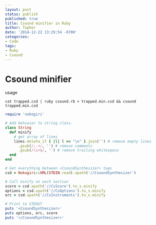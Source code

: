 ```yaml
---
layout: post
status: publish
published: true
title: Csound minifier in Ruby
author: Topher
date: '2014-12-22 13:29:54 -0700'
categories:
- Code
tags:
- Ruby
- Csound
---
```


# Csound minifier

usage 

`cat trapped.csd | ruby csound.rb > trapped.min.csd && csound trapped.min.csd`

```ruby
require 'nokogiri'

# Add behvaior to string class.
class String
  def minify
    # get array of lines
    lines.delete_if { |l| l == "\n" }.join('') # remove empty lines
      .gsub(/;.+/, '') # remove comments
      .gsub(/\s+$/, '') # remove trailing whitespace
  end
end

# Get everything between <CsoundSynthesizer> tags
csd = Nokogiri::XML(STDIN.read).xpath('//CsoundSynthesizer')

# Call minify on each section
score = csd.xpath('//CsScore').to_s.minify
options = csd.xpath('//CsOptions').to_s.minify
orc = csd.xpath('//CsInstruments').to_s.minify

# Print to STDOUT
puts '<CsoundSynthesizer>'
puts options, orc, score
puts '</CsoundSynthesizer>'
```
